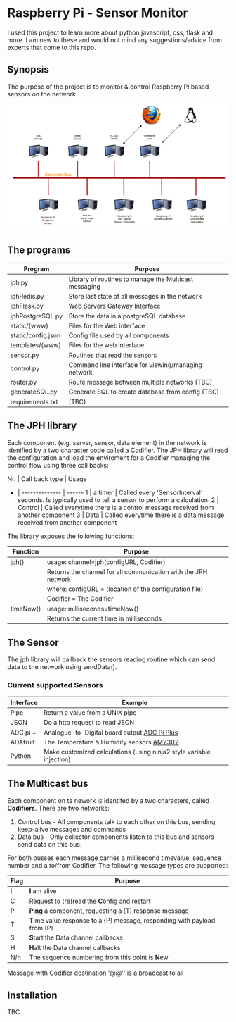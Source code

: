 # Raspberry Pi - Sensor Monitor

I used this project to learn more about python  javascript, css, flask and more. I am new to these and would not mind any suggestions/advice from experts that come to this repo.

## Synopsis

The purpose of the project is to monitor & control Raspberry Pi based sensors on the network.

![Multicast Network](https://github.com/judgewooden/multi-sensor/raw/master/static/network.png)

## The programs

Program | Purpose
------- | -------
jph.py  | Library of routines to manage the Multicast messaging
jphRedis.py   | Store last state of all messages in the network
jphFlask.py   | Web Servers Gateway Interface
jphPostgreSQL.py   | Store the data in a postgreSQL database
static/(www)       | Files for the Web interface
static/config.json | Config file used by all components
templates/(www)    | Files for the web interface  
sensor.py  | Routines that read the sensors 
control.py | Command line interface for viewing/managing network
router.py  | Route message between multiple networks (TBC)
generateSQL.py     | Generate SQL to create database from config (TBC)
requirements.txt | (TBC)

## The JPH library

Each component (e.g. server, sensor, data element) in the network is idenified by a two character code called a Codifier. The JPH library will read the configuration and load the enviroment for a Codifier managing the control flow using three call backs:

Nr.  | Call back type | Usage
- | -------------- | ------
1 | a timer | Called every 'SensorInterval' seconds. Is typically used to tell a sensor to perform a calculation.
2 | Control | Called everytime there is a control message received from another component
3 | Data | Called everytime there is a data message received from another component

The library exposes the following functions:

Function | Purpose
-------- | -------
jph()    | usage: channel=jph(configURL, Codifier)
         | Returns the channel for all communication with the JPH network
         | where: configURL = (location of the configuration file)
         |        Codifier = The Codifier
timeNow() | usage: milliseconds=timeNow()
          | Returns the current time in milliseconds


## The Sensor

The jph library will callback the sensors reading routine which can send data to the network using sendData(). 

### Current supported Sensors

Interface | Example
--------- | -------
Pipe | Return a value from a UNIX pipe
JSON | Do a http request to read JSON
ADC pi + | Analogue-to-Digital board output [ADC Pi Plus](https://www.abelectronics.co.uk/p/56/ADC-Pi-Plus-Raspberry-Pi-Analogue-to-Digital-converter)
ADAfruit | The Temperature & Humidity sensors [AM2302](https://www.adafruit.com/products/393)
Python | Make customized calculations (using ninja2 style variable injection)

## The Multicast bus

Each component on te nework is identifed by a two characters, called **Codifiers**. There are two networks:

1. Control bus - All components talk to each other on this bus, sending keep-alive messages and commands
2. Data bus - Only collector components listen to this bus and sensors send data on this bus.

For both busses each message carries a millisecond timevalue, sequence number and a to/from Codifier. The following message types are supported:

Flag | Purpose
---- | -------
I | **I** am alive
C | Request to (re)read the **C**onfig and restart
P | **Ping** a component, requesting a {T} response message 
T | **T**ime value response to a {P} message, responding with payload from {P}
S | **S**tart the Data channel callbacks
H | **H**alt the Data channel callbacks
N/n | The sequence numbering from this point is **N**ew 

Message with Codifier destination '@@'' is a broadcast to all

## Installation

TBC
